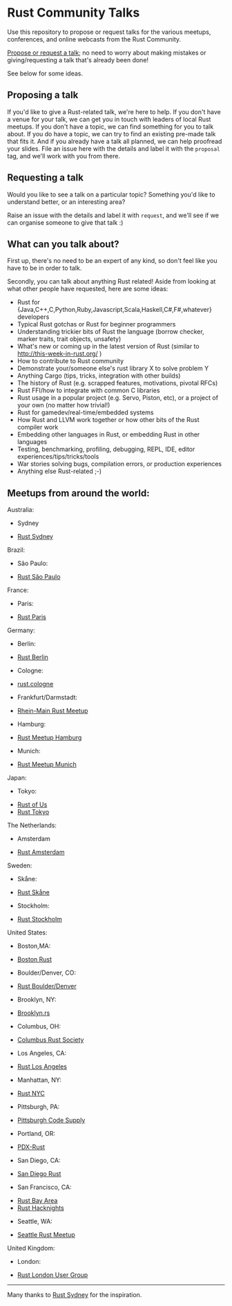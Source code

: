 # Rust Community Talks

Use this repository to propose or request talks for the various meetups,
conferences, and online webcasts from the Rust Community.

[Propose or request a talk](https://github.com/rust-community/talks/issues); no
need to worry about making mistakes or giving/requesting a talk that's already
been done!

See below for some ideas.

## Proposing a talk

If you'd like to give a Rust-related talk, we're here to help. If you don't have a venue for your talk, we can get you in touch with leaders of local Rust meetups. If you don't have a topic, we can find something for you to talk about. If you do have a topic, we can try to find an existing pre-made talk that fits it. And if you already have a talk all planned, we can help proofread your slides. File an issue here with the details and label it with the `proposal` tag, and we'll work with you from there.

## Requesting a talk

Would you like to see a talk on a particular topic? Something you'd like to
understand better, or an interesting area?

Raise an issue with the details and label it with `request`, and we'll see if we
can organise someone to give that talk :)

## What can you talk about?

First up, there's no need to be an expert of any kind, so don't feel like you
have to be in order to talk.

Secondly, you can talk about anything Rust related! Aside from looking at what
other people have requested, here are some ideas:

* Rust for {Java,C++,C,Python,Ruby,Javascript,Scala,Haskell,C#,F#,whatever}
  developers
* Typical Rust gotchas or Rust for beginner programmers
* Understanding trickier bits of Rust the language (borrow checker, marker
  traits, trait objects, unsafety)
* What's new or coming up in the latest version of Rust (similar to
  http://this-week-in-rust.org/ )
* How to contribute to Rust community
* Demonstrate your/someone else's rust library X to solve problem Y
* Anything Cargo (tips, tricks, integration with other builds)
* The history of Rust (e.g. scrapped features, motivations, pivotal RFCs)
* Rust FFI/how to integrate with common C libraries
* Rust usage in a popular project (e.g. Servo, Piston, etc), or a project of
  your own (no matter how trivial!)
* Rust for gamedev/real-time/embedded systems
* How Rust and LLVM work together or how other bits of the Rust compiler work
* Embedding other languages in Rust, or embedding Rust in other languages
* Testing, benchmarking, profiling, debugging, REPL, IDE, editor
  experiences/tips/tricks/tools
* War stories solving bugs, compilation errors, or production experiences
* Anything else Rust-related ;-)

## Meetups from around the world:

Australia:
* Sydney
 - [Rust Sydney](http://www.meetup.com/Rust-Sydney/)

Brazil:
* São Paulo:
 - [Rust São Paulo](http://www.meetup.com/Rust-Sao-Paulo-Meetup)

France:

* Paris:
 - [Rust Paris](http://www.meetup.com/Rust-Paris/)

Germany:

* Berlin:
 - [Rust Berlin](http://www.meetup.com/Rust-Berlin/)
* Cologne:
 - [rust.cologne](http://rust.cologne)
* Frankfurt/Darmstadt:
 - [Rhein-Main Rust Meetup](http://www.meetup.com/Rust-Rhein-Main)
* Hamburg:
 - [Rust Meetup Hamburg](http://www.meetup.com/Rust-Meetup-Hamburg)
* Munich:
 - [Rust Meetup Munich](http://www.meetup.com/rust-munich/)

Japan:

* Tokyo:
 - [Rust of Us](https://rust-of-us.doorkeeper.jp/)
 - [Rust Tokyo](http://rust.connpass.com/)

The Netherlands:

* Amsterdam
 - [Rust Amsterdam](http://www.meetup.com/Rust-Amsterdam)

Sweden:

* Skåne:
 - [Rust Skåne](http://www.meetup.com/rust-skane/)
* Stockholm:
 - [Rust Stockholm](http://www.meetup.com/stockholm-rustlang/)
 
United States:

* Boston,MA:
 - [Boston Rust](http://www.meetup.com/BostonRust/)
* Boulder/Denver, CO:
 - [Rust Boulder/Denver](http://www.meetup.com/Rust-Boulder-Denver/)
* Brooklyn, NY:
 - [Brooklyn.rs](http://brooklyn.rs/)
* Columbus, OH:
 - [Columbus Rust Society](http://www.meetup.com/columbus-rs/)
* Los Angeles, CA:
 - [Rust Los Angeles](http://www.meetup.com/Rust-Los-Angeles)
* Manhattan, NY:
 - [Rust NYC](http://www.meetup.com/Rust-NYC/)
* Pittsburgh, PA:
 - [Pittsburgh Code Supply](http://www.meetup.com/Pittsburgh-Code-Supply/)
* Portland, OR:
 - [PDX-Rust](https://groups.google.com/forum/?#!forum/pdx-rust)
* San Diego, CA:
 - [San Diego Rust](http://www.meetup.com/San-Diego-Rust)
* San Francisco, CA:
 - [Rust Bay Area](http://www.meetup.com/Rust-Bay-Area/)
 - [Rust Hacknights](http://www.meetup.com/SF-Rust-Hacknights/)
* Seattle, WA:
 - [Seattle Rust Meetup](https://www.eventbrite.com/e/mozilla-rust-seattle-meetup-tickets-12222326307)

United Kingdom:
 
* London:
 - [Rust London User Group](http://www.meetup.com/Rust-London-User-Group/)

---- 

Many thanks to [Rust Sydney](https://github.com/RustSydney) for the inspiration.
